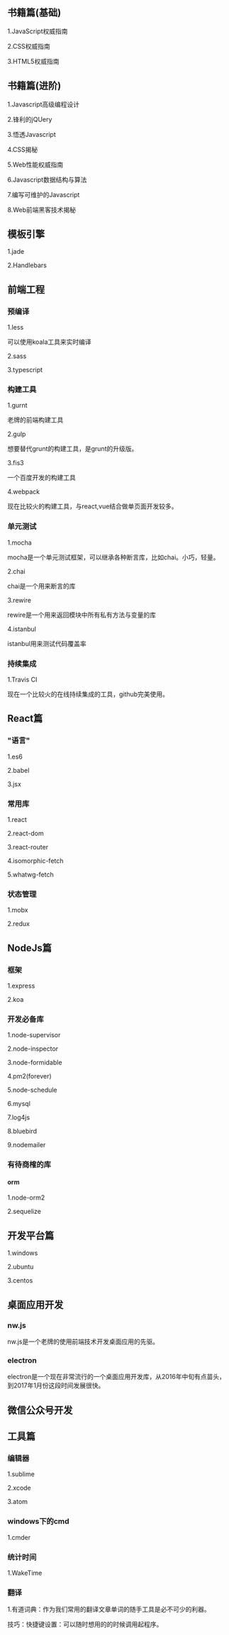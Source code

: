## 书籍篇(基础)
1.JavaScript权威指南

2.CSS权威指南

3.HTML5权威指南

## 书籍篇(进阶)
1.Javascript高级编程设计

2.锋利的jQUery

3.悟透Javascript

4.CSS揭秘

5.Web性能权威指南

6.Javascript数据结构与算法

7.编写可维护的Javascript

8.Web前端黑客技术揭秘

## 模板引擎
1.jade

2.Handlebars

## 前端工程

### 预编译
1.less

可以使用koala工具来实时编译

2.sass

3.typescript

### 构建工具
1.gurnt

老牌的前端构建工具

2.gulp

想要替代grunt的构建工具，是grunt的升级版。

3.fis3

一个百度开发的构建工具

4.webpack

现在比较火的构建工具，与react,vue结合做单页面开发较多。

### 单元测试
1.mocha

mocha是一个单元测试框架，可以继承各种断言库，比如chai。小巧，轻量。

2.chai

chai是一个用来断言的库

3.rewire

rewire是一个用来返回模块中所有私有方法与变量的库

4.istanbul

istanbul用来测试代码覆盖率

### 持续集成
1.Travis CI

现在一个比较火的在线持续集成的工具，github完美使用。

## React篇
### "语言"
1.es6

2.babel

3.jsx

### 常用库
1.react

2.react-dom

3.react-router

4.isomorphic-fetch

5.whatwg-fetch

### 状态管理
1.mobx

2.redux

## NodeJs篇

### 框架
1.express

2.koa

### 开发必备库
1.node-supervisor

2.node-inspector

3.node-formidable

4.pm2(forever)

5.node-schedule

6.mysql

7.log4js

8.bluebird

9.nodemailer

### 有待商榷的库
#### orm
1.node-orm2

2.sequelize

## 开发平台篇
1.windows

2.ubuntu

3.centos

## 桌面应用开发
### nw.js

nw.js是一个老牌的使用前端技术开发桌面应用的先驱。

### electron

electron是一个现在非常流行的一个桌面应用开发库，从2016年中旬有点苗头，到2017年1月份这段时间发展很快。

## 微信公众号开发


## 工具篇
### 编辑器
1.sublime

2.xcode

3.atom

### windows下的cmd
1.cmder

### 统计时间
1.WakeTime

### 翻译

1.有道词典：作为我们常用的翻译文章单词的随手工具是必不可少的利器。

技巧：快捷键设置：可以随时想用的的时候调用起程序。
